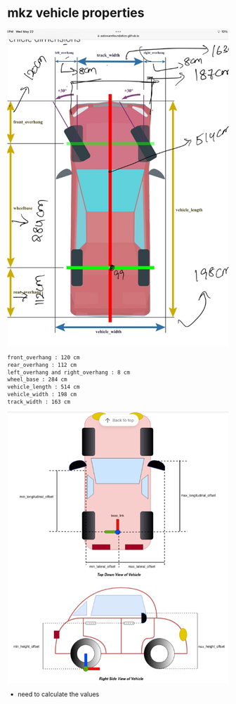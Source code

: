 # mkz vehicle properties

<img src="vehicle_dimensions.jpeg" style="zoom:80%;" />



```cmd
front_overhang : 120 cm
rear_overhang : 112 cm
left_overhang and right_overhang : 8 cm
wheel_base : 284 cm
vehicle_length : 514 cm
vehicle_width : 198 cm
track_width : 163 cm

```

![](missing_values.png)

* need to calculate the values
